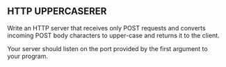 ## HTTP UPPERCASERER

Write an HTTP server that receives only POST requests and converts  
incoming POST body characters to upper-case and returns it to the client.  

Your server should listen on the port provided by the first argument to  
your program.
